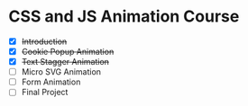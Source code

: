 # CSS and JS Animation Course

-   [x] <strike>Introduction</strike>
-   [x] <strike>Cookie Popup Animation</strike>
-   [x] <strike>Text Stagger Animation</strike>
-   [ ] Micro SVG Animation
-   [ ] Form Animation
-   [ ] Final Project
